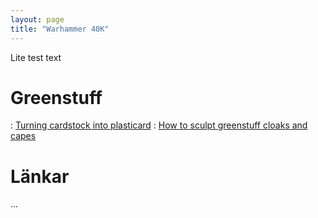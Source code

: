 ```yaml
---
layout: page
title: "Warhammer 40K"
---
```


Lite test text

# Greenstuff

: [Turning cardstock into plasticard](https://fromthewarp.blogspot.com/2011/06/turning-cardstock-into-plasticard.html)
: [How to sculpt greenstuff cloaks and capes](https://fromthewarp.blogspot.com/2012/06/how-to-sculpt-greenstuff-cloaks-and.html?m=1)

# Länkar

...